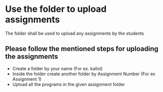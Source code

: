 # Use the folder to upload assignments
The folder shall be used to upload any assignments by the students

## Please follow the mentioned steps for uploading the assignments
+ Create a folder by your name (For ex. kallol)
+ Inside the folder create another folder by Assignment Number (For ex Assignment 1)
+ Upload all the programs in the given assignment folder
